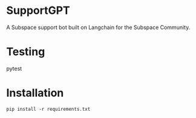 # SupportGPT
A Subspace support bot built on Langchain for the Subspace Community. 

# Testing
pytest


# Installation
```
pip install -r requirements.txt
```